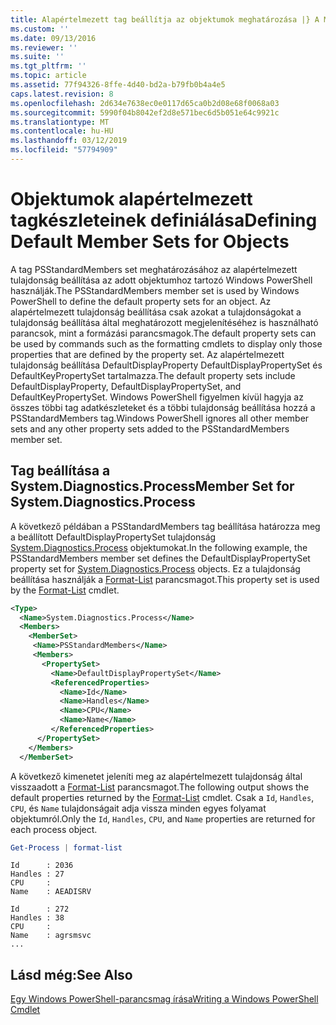 ```yaml
---
title: Alapértelmezett tag beállítja az objektumok meghatározása |} A Microsoft Docs
ms.custom: ''
ms.date: 09/13/2016
ms.reviewer: ''
ms.suite: ''
ms.tgt_pltfrm: ''
ms.topic: article
ms.assetid: 77f94326-8ffe-4d40-bd2a-b79fb0b4a4e5
caps.latest.revision: 8
ms.openlocfilehash: 2d634e7638ec0e0117d65ca0b2d08e68f0068a03
ms.sourcegitcommit: 5990f04b8042ef2d8e571bec6d5b051e64c9921c
ms.translationtype: MT
ms.contentlocale: hu-HU
ms.lasthandoff: 03/12/2019
ms.locfileid: "57794909"
---
```

# <a name="defining-default-member-sets-for-objects"></a><span data-ttu-id="e239f-102">Objektumok alapértelmezett tagkészleteinek definiálása</span><span class="sxs-lookup"><span data-stu-id="e239f-102">Defining Default Member Sets for Objects</span></span>

<span data-ttu-id="e239f-103">A tag PSStandardMembers set meghatározásához az alapértelmezett tulajdonság beállítása az adott objektumhoz tartozó Windows PowerShell használják.</span><span class="sxs-lookup"><span data-stu-id="e239f-103">The PSStandardMembers member set is used by Windows PowerShell to define the default property sets for an object.</span></span> <span data-ttu-id="e239f-104">Az alapértelmezett tulajdonság beállítása csak azokat a tulajdonságokat a tulajdonság beállítása által meghatározott megjelenítéséhez is használható parancsok, mint a formázási parancsmagok.</span><span class="sxs-lookup"><span data-stu-id="e239f-104">The default property sets can be used by commands such as the formatting cmdlets to display only those properties that are defined by the property set.</span></span> <span data-ttu-id="e239f-105">Az alapértelmezett tulajdonság beállítása DefaultDisplayProperty DefaultDisplayPropertySet és DefaultKeyPropertySet tartalmazza.</span><span class="sxs-lookup"><span data-stu-id="e239f-105">The default property sets include DefaultDisplayProperty, DefaultDisplayPropertySet, and DefaultKeyPropertySet.</span></span> <span data-ttu-id="e239f-106">Windows PowerShell figyelmen kívül hagyja az összes többi tag adatkészleteket és a többi tulajdonság beállítása hozzá a PSStandardMembers tag.</span><span class="sxs-lookup"><span data-stu-id="e239f-106">Windows PowerShell ignores all other member sets and any other property sets added to the PSStandardMembers member set.</span></span>

## <a name="member-set-for-systemdiagnosticsprocess"></a><span data-ttu-id="e239f-107">Tag beállítása a System.Diagnostics.Process</span><span class="sxs-lookup"><span data-stu-id="e239f-107">Member Set for System.Diagnostics.Process</span></span>

<span data-ttu-id="e239f-108">A következő példában a PSStandardMembers tag beállítása határozza meg a beállított DefaultDisplayPropertySet tulajdonság [System.Diagnostics.Process](/dotnet/api/System.Diagnostics.Process) objektumokat.</span><span class="sxs-lookup"><span data-stu-id="e239f-108">In the following example, the PSStandardMembers member set defines the DefaultDisplayPropertySet property set for [System.Diagnostics.Process](/dotnet/api/System.Diagnostics.Process) objects.</span></span> <span data-ttu-id="e239f-109">Ez a tulajdonság beállítása használják a [Format-List](/powershell/module/Microsoft.PowerShell.Utility/Format-List) parancsmagot.</span><span class="sxs-lookup"><span data-stu-id="e239f-109">This property set is used by the [Format-List](/powershell/module/Microsoft.PowerShell.Utility/Format-List) cmdlet.</span></span>

```xml
<Type>
  <Name>System.Diagnostics.Process</Name>
  <Members>
    <MemberSet>
     <Name>PSStandardMembers</Name>
     <Members>
       <PropertySet>
         <Name>DefaultDisplayPropertySet</Name>
         <ReferencedProperties>
           <Name>Id</Name>
           <Name>Handles</Name>
           <Name>CPU</Name>
           <Name>Name</Name>
         </ReferencedProperties>
      </PropertySet>
    </Members>
  </MemberSet>
```

<span data-ttu-id="e239f-110">A következő kimenetet jeleníti meg az alapértelmezett tulajdonság által visszaadott a [Format-List](/powershell/module/Microsoft.PowerShell.Utility/Format-List) parancsmagot.</span><span class="sxs-lookup"><span data-stu-id="e239f-110">The following output shows the default properties returned by the [Format-List](/powershell/module/Microsoft.PowerShell.Utility/Format-List) cmdlet.</span></span> <span data-ttu-id="e239f-111">Csak a `Id`, `Handles`, `CPU`, és `Name` tulajdonságait adja vissza minden egyes folyamat objektumról.</span><span class="sxs-lookup"><span data-stu-id="e239f-111">Only the `Id`, `Handles`, `CPU`, and `Name` properties are returned for each process object.</span></span>

```powershell
Get-Process | format-list
```

```output
Id      : 2036
Handles : 27
CPU     :
Name    : AEADISRV

Id      : 272
Handles : 38
CPU     :
Name    : agrsmsvc
...
```

## <a name="see-also"></a><span data-ttu-id="e239f-112">Lásd még:</span><span class="sxs-lookup"><span data-stu-id="e239f-112">See Also</span></span>

[<span data-ttu-id="e239f-113">Egy Windows PowerShell-parancsmag írása</span><span class="sxs-lookup"><span data-stu-id="e239f-113">Writing a Windows PowerShell Cmdlet</span></span>](./writing-a-windows-powershell-cmdlet.md)
